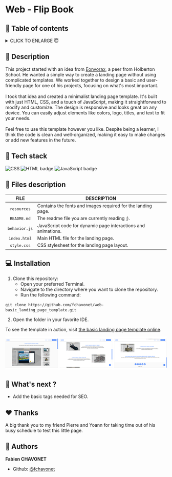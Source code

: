 <img  height="50px" align="right" src="" alt="">

# Web - Flip Book

## 🔖 Table of contents

<details>
        <summary>
		CLICK TO ENLARGE 😇
        </summary>
	    📝 <a href="#description">Description</a>
        <br>
        🔨 <a href="#tech-stack">Tech stack</a>
        <br>
        📂 <a href="#files-description">Files description</a>
        <br>
        💻 <a href="#installation">Installation</a>
        <br>
        🔧 <a href="#whats-next">What's next ?</a>
        <br>
        ♥️ <a href="#thanks">Thanks</a>
        <br>
        👷 <a href="#authors">Authors</a>
</details>

## 📝 <span id="description">Description</span>

This project started with an idea from <a href="https://github.com/Eonvorax">Eonvorax</a>, a peer from Holberton School. He wanted a simple way to create a landing page without using complicated templates. We worked together to design a basic and user-friendly page for one of his projects, focusing on what's most important.
<br><br>
I took that idea and created a minimalist landing page template. It's built with just HTML, CSS, and a touch of JavaScript, making it straightforward to modify and customize. The design is responsive and looks great on any device. You can easily adjust elements like colors, logo, titles, and text to fit your needs.
<br><br>
Feel free to use this template however you like. Despite being a learner, I think the code is clean and well-organized, making it easy to make changes or add new features in the future.

## 🔨 <span id="tech-stack">Tech stack</span>

<p align="left">
    <img src="https://img.shields.io/badge/CSS-1572B6?logo=css3&logoColor=white&style=for-the-badge" alt="CSS" badge" alt="CSS badge">
    <img src="https://img.shields.io/badge/HTML-E34F26?logo=html5&logoColor=white&style=for-the-badge" alt="HTML badge" alt="HTML badge">
    <img src="https://img.shields.io/badge/JAVASCRIPT-f7df1e?logo=javascript&logoColor=black&style=for-the-badge" alt="JavaScript badge">
<p>

## 📂 <span id="files-description">Files description</span>

| FILE               | DESCRIPTION                                                   |
| :----------------: | ------------------------------------------------------------- |
| `resources`        | Contains the fonts and images required for the landing page.   |
| `README.md`        | The readme file you are currently reading ;).                 |
| `behavior.js`      | JavaScript code for dynamic page interactions and animations. |
| `index.html`       | Main HTML file for the landing page.                          |
| `style.css`        | CSS stylesheet for the landing page layout.                   |

## 💻 <span id="installation">Installation</span>

1. Clone this repository:
    - Open your preferred Terminal.
    - Navigate to the directory where you want to clone the repository.
    - Run the following command:
```
git clone https://github.com/fchavonet/web-basic_landing_page_template.git
```

2. Open the folder in your favorite IDE.

To see the template in action, visit <a href="https://fchavonet.github.io/web-basic_landing_page_template/">the basic landing page template online</a>.

<p align="center">
<img src="./resources/images/screenshots.png" alt="Screenshots">
</p>

## 🔧 <span id="whats-next">What's next ?</span>

- Add the basic tags needed for SEO.

## ♥️ <span id="thanks">Thanks</span>

A big thank you to my friend Pierre and Yoann for taking time out of his busy schedule to test this little page.

## 👷 <span id="authors">Authors</span>

**Fabien CHAVONET**
- Github: [@fchavonet](https://github.com/fchavonet)